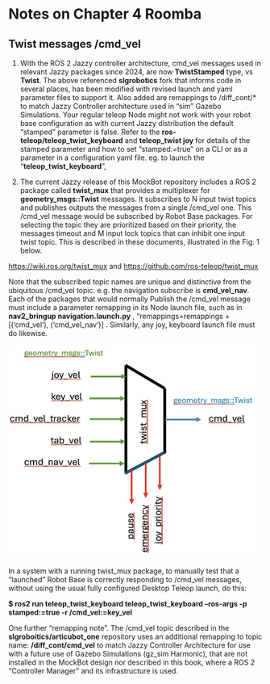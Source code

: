 # Notes on Chapter 4 Roomba

## Twist messages /cmd_vel

1. With the ROS 2 Jazzy controller architecture, cmd_vel messages used in relevant Jazzy packages since 2024, are now **TwistStamped** type, vs **Twist**. The above referenced **slgrobotics** fork that informs code in several places, has been modified with revised launch and yaml parameter files to support it. Also added are remappings to /diff_cont/* to match Jazzy Controller architecture used in “sim” Gazebo Simulations. Your regular teleop Node might not work with your robot base configuration as with current Jazzy distribution the default “stamped” parameter is false. Refer to the  **ros-teleop/teleop_twist_keyboard** and **teleop_twist joy** for details of the stamped parameter and how to set “stamped:=true” on a CLI or as a parameter in a configuration yaml file. eg. to launch the “**teleop_twist_keyboard**”,

2. The current Jazzy release of this MockBot repository includes a ROS 2 package called **twist_mux** that provides a multiplexer for **geometry_msgs::Twist** messages. It subscribes to N input twist topics and publishes outputs the messages from a single /cmd_vel one. This /cmd_vel message would be subscribed by Robot Base packages.  For selecting the topic they are prioritized based on their priority, the messages timeout and M input lock topics that can inhibit one input twist topic. This is described in these documents, illustrated in the Fig. 1 below. 

https://wiki.ros.org/twist_mux and https://github.com/ros-teleop/twist_mux

Note that the subscribed topic names are unique and distinctive from the ubiquitous /cmd_vel topic. e.g. the navigation subscribe is **cmd_vel_nav**. Each of the packages that would normally Publish the /cmd_vel message must include a parameter remapping in its Node launch file, such as in  **nav2_bringup navigation.launch.py** ,  “remappings=remappings + [(‘cmd_vel’), (‘cmd_vel_nav’)] . Similarly, any joy, keyboard launch file must do likewise.  

![alt text](twist_mux.jpg)

In a system with a running twist_mux package, to manually test that a “launched” Robot Base is correctly responding to /cmd_vel messages, without  using the usual fully configured Desktop Teleop launch, do this:  

**$ ros2 run teleop_twist_keyboard teleop_twist_keyboard –ros-args -p stamped:=true -r /cmd_vel:=key_vel**

One further “remapping note”. The /cmd_vel topic described in the **slgroboitics/articubot_one** repository uses an additional remapping to topic name: **/diff_cont/cmd_vel** to match Jazzy Controller Architecture for use with a future use of Gazebo Simulations (gz_sim Harmonic), that are not installed in the MockBot design nor described in this book, where a ROS 2 “Controller Manager” and its infrastructure is used.
